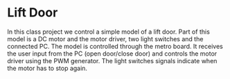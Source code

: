 # Lift Door

In this class project we control a simple model of a lift door. Part of this model is a DC motor and the motor driver, two light switches and the connected PC. The model is controlled through the metro board. It receives the user input from the PC (open door/close door) and controls the motor driver using the PWM generator. The light switches signals indicate when the motor has to stop again.


